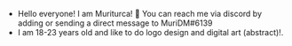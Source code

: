 - Hello everyone! I am Muriturca! 👋 You can reach me via discord by adding or sending a direct message to MuriDM#6139
- I am 18-23 years old and like to do logo design and digital art (abstract)!.

<!---
Muriturca/Muriturca is a ✨ special ✨ repository because its `README.md` (this file) appears on your GitHub profile.
You can click the Preview link to take a look at your changes.
--->
